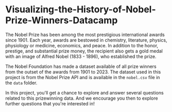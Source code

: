 # Visualizing-the-History-of-Nobel-Prize-Winners-Datacamp

The Nobel Prize has been among the most prestigious international awards since 1901. Each year, awards are bestowed in chemistry, literature, physics, physiology or medicine, economics, and peace. In addition to the honor, prestige, and substantial prize money, the recipient also gets a gold medal with an image of Alfred Nobel (1833 - 1896), who established the prize.

The Nobel Foundation has made a dataset available of all prize winners from the outset of the awards from 1901 to 2023. The dataset used in this project is from the Nobel Prize API and is available in the `nobel.csv` file in the `data` folder.

In this project, you'll get a chance to explore and answer several questions related to this prizewinning data. And we encourage you then to explore further questions that you're interested in!
